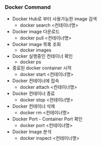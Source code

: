 ### Docker Command
- Docker Hub로 부터 사용가능한 image 검색
  - docker search <컨테이너명>
- Docker image 다운로드
  - docker pull <컨테이너명>
- Docker image 목록 조회
  - docker images
- Docker 실행중인 컨테이너 확인
  - docker ps
- 종료된 docker container 시작
  - docker start <컨테이너명>
- Docker 컨테이너에 접속
  - docker attach <컨테이너명>
- Docker 컨테이너 종료
  - docker stop <컨테이너명>
- Docker 컨테이너 삭제
  - docker rm <컨테이너명>
- Docker Port - Container Port 확인
  - docker port <컨테이너명>
- Docker Image 분석
  - docker inspect <컨테이너명>